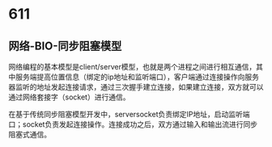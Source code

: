 # 611 #
## 网络-BIO-同步阻塞模型 ##
网络编程的基本模型是client/server模型，也就是两个进程之间进行相互通信，其中服务端提高位置信息（绑定的ip地址和监听端口），客户端通过连接操作向服务器监听的地址发起连接请求，通过三次握手建立连接，如果建立连接，双方就可以通过网络套接字（socket）进行通信。

在基于传统同步阻塞模型开发中，serversocket负责绑定IP地址，启动监听端口；socket负责发起连接操作。连接成功之后，双方通过输入和输出流进行同步阻塞式通信。